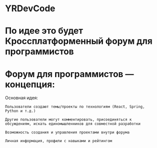 # YRDevCode
# По идее это будет Кроссплатформенный форум для программистов

# Форум для программистов — концепция:
Основная идея:

    Пользователи создают темы/проекты по технологиям (React, Spring, Python и т.д.)

    Другие пользователи могут комментировать, присоединяться к обсуждениям, искать единомышленников для совместной разработки

    Возможность создания и управления проектами внутри форума

    Личная информация, профили с навыками и рейтингом

